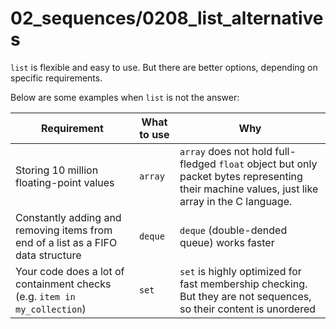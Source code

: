 # 02_sequences/0208_list_alternatives

`list` is flexible and easy to use. But there are better options,
depending on specific requirements.


Below are some examples when `list` is not the answer:

| Requirement | What to use  | Why |
|---|---|---|
| Storing 10 million floating-point values | `array` | `array` does not hold full-fledged `float` object but only packet bytes representing their machine values, just like array in the C language. |
| Constantly adding and removing items from end of a list as a FIFO data structure | `deque` | `deque` (double-dended queue) works faster |
| Your code does a lot of containment checks (e.g. `item in my_collection`) | `set` | `set` is highly optimized for fast membership checking. But they are not sequences, so their content is unordered | 